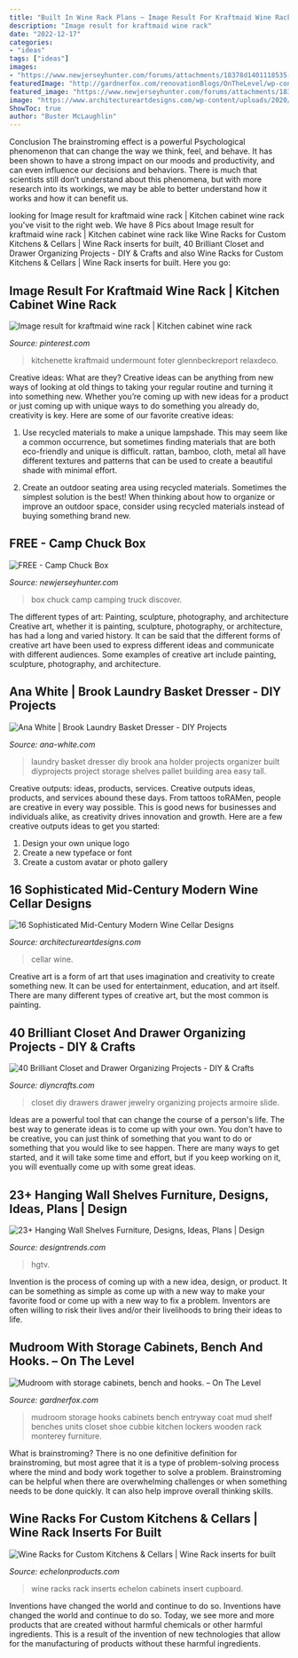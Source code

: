 ```yaml
---
title: "Built In Wine Rack Plans ~ Image Result For Kraftmaid Wine Rack"
description: "Image result for kraftmaid wine rack"
date: "2022-12-17"
categories:
- "ideas"
tags: ["ideas"]
images:
- "https://www.newjerseyhunter.com/forums/attachments/18378d1401118535-free-camp-chuck-box-open_1a.jpg"
featuredImage: "http://gardnerfox.com/renovationBlogs/OnTheLevel/wp-content/uploads/2009/09/mudroom-storage.jpg"
featured_image: "https://www.newjerseyhunter.com/forums/attachments/18378d1401118535-free-camp-chuck-box-open_1a.jpg"
image: "https://www.architectureartdesigns.com/wp-content/uploads/2020/06/16-Sophisticated-Mid-Century-Modern-Wine-Cellar-Designs-9-1365x2048.jpg"
ShowToc: true
author: "Buster McLaughlin"
---
```



Conclusion
The brainstroming effect is a powerful Psychological phenomenon that can change the way we think, feel, and behave. It has been shown to have a strong impact on our moods and productivity, and can even influence our decisions and behaviors. There is much that scientists still don’t understand about this phenomena, but with more research into its workings, we may be able to better understand how it works and how it can benefit us.

	

		
looking for Image result for kraftmaid wine rack | Kitchen cabinet wine rack you've visit to the right web. We have 8 Pics about Image result for kraftmaid wine rack | Kitchen cabinet wine rack like Wine Racks for Custom Kitchens &amp; Cellars | Wine Rack inserts for built, 40 Brilliant Closet and Drawer Organizing Projects - DIY &amp; Crafts and also Wine Racks for Custom Kitchens &amp; Cellars | Wine Rack inserts for built. Here you go:
		
    
## Image Result For Kraftmaid Wine Rack | Kitchen Cabinet Wine Rack

<img loading=lazy src="https://i.pinimg.com/736x/34/cd/13/34cd1335565f111345223f77d3a11ccc.jpg" onerror="this.onerror=null;this.src='https://tse3.mm.bing.net/th?id=OIP.Z4_BQd_zKwk2p4HpuNJ1QAHaLH&amp;pid=15.1';" alt="Image result for kraftmaid wine rack | Kitchen cabinet wine rack">

_Source: pinterest.com_

>kitchenette kraftmaid undermount foter glennbeckreport relaxdeco. 

	

Creative ideas: What are they?
Creative ideas can be anything from new ways of looking at old things to taking your regular routine and turning it into something new. Whether you’re coming up with new ideas for a product or just coming up with unique ways to do something you already do, creativity is key. Here are some of our favorite creative ideas: 
1. Use recycled materials to make a unique lampshade. This may seem like a common occurrence, but sometimes finding materials that are both eco-friendly and unique is difficult. rattan, bamboo, cloth, metal all have different textures and patterns that can be used to create a beautiful shade with minimal effort. 

2. Create an outdoor seating area using recycled materials. Sometimes the simplest solution is the best! When thinking about how to organize or improve an outdoor space, consider using recycled materials instead of buying something brand new.

    
## FREE - Camp Chuck Box

<img loading=lazy src="https://www.newjerseyhunter.com/forums/attachments/18378d1401118535-free-camp-chuck-box-open_1a.jpg" onerror="this.onerror=null;this.src='https://tse2.mm.bing.net/th?id=OIP.Yjmqbdnwspeu0hWnJ6jAUwHaJ6&amp;pid=15.1';" alt="FREE - Camp Chuck Box">

_Source: newjerseyhunter.com_

>box chuck camp camping truck discover. 

	

The different types of art: Painting, sculpture, photography, and architecture
Creative art, whether it is painting, sculpture, photography, or architecture, has had a long and varied history. It can be said that the different forms of creative art have been used to express different ideas and communicate with different audiences. Some examples of creative art include painting, sculpture, photography, and architecture.

    
## Ana White | Brook Laundry Basket Dresser - DIY Projects

<img loading=lazy src="http://www.ana-white.com/sites/default/files/IMG_20150101_183004.jpg" onerror="this.onerror=null;this.src='https://tse4.mm.bing.net/th?id=OIP.3LFAgrC7ElWQTPIzhhtU4AHaMg&amp;pid=15.1';" alt="Ana White | Brook Laundry Basket Dresser - DIY Projects">

_Source: ana-white.com_

>laundry basket dresser diy brook ana holder projects organizer built diyprojects project storage shelves pallet building area easy tall. 

	

Creative outputs: ideas, products, services.
Creative outputs ideas, products, and services abound these days. From tattoos toRAMen, people are creative in every way possible. This is good news for businesses and individuals alike, as creativity drives innovation and growth. Here are a few creative outputs ideas to get you started:
1. Design your own unique logo
2. Create a new typeface or font
3. Create a custom avatar or photo gallery

    
## 16 Sophisticated Mid-Century Modern Wine Cellar Designs

<img loading=lazy src="https://www.architectureartdesigns.com/wp-content/uploads/2020/06/16-Sophisticated-Mid-Century-Modern-Wine-Cellar-Designs-9-1365x2048.jpg" onerror="this.onerror=null;this.src='https://tse4.mm.bing.net/th?id=OIP.2gzYd56g9R1dZPAw3X-pnwHaLH&amp;pid=15.1';" alt="16 Sophisticated Mid-Century Modern Wine Cellar Designs">

_Source: architectureartdesigns.com_

>cellar wine. 

	

Creative art is a form of art that uses imagination and creativity to create something new. It can be used for entertainment, education, and art itself. There are many different types of creative art, but the most common is painting.

    
## 40 Brilliant Closet And Drawer Organizing Projects - DIY &amp; Crafts

<img loading=lazy src="https://www.diyncrafts.com/wp-content/uploads/2014/02/10-closet.jpg" onerror="this.onerror=null;this.src='https://tse3.mm.bing.net/th?id=OIP.jbFE3bn4MarWVOE4Y2o1GAHaL0&amp;pid=15.1';" alt="40 Brilliant Closet and Drawer Organizing Projects - DIY &amp; Crafts">

_Source: diyncrafts.com_

>closet diy drawers drawer jewelry organizing projects armoire slide. 

	

Ideas are a powerful tool that can change the course of a person's life. The best way to generate ideas is to come up with your own. You don't have to be creative, you can just think of something that you want to do or something that you would like to see happen. There are many ways to get started, and it will take some time and effort, but if you keep working on it, you will eventually come up with some great ideas.

    
## 23+ Hanging Wall Shelves Furniture, Designs, Ideas, Plans | Design

<img loading=lazy src="https://images.designtrends.com/wp-content/uploads/2016/03/02114927/Office-Space-With-Wall-Hanging-Shelves.jpeg" onerror="this.onerror=null;this.src='https://tse4.mm.bing.net/th?id=OIP.EoQ7Bc1iRaDNa746DAW6ewHaFj&amp;pid=15.1';" alt="23+ Hanging Wall Shelves Furniture, Designs, Ideas, Plans | Design">

_Source: designtrends.com_

>hgtv. 

	

Invention is the process of coming up with a new idea, design, or product. It can be something as simple as come up with a new way to make your favorite food or come up with a new way to fix a problem. Inventors are often willing to risk their lives and/or their livelihoods to bring their ideas to life.

    
## Mudroom With Storage Cabinets, Bench And Hooks. – On The Level

<img loading=lazy src="http://gardnerfox.com/renovationBlogs/OnTheLevel/wp-content/uploads/2009/09/mudroom-storage.jpg" onerror="this.onerror=null;this.src='https://tse2.mm.bing.net/th?id=OIP.USB1gvhr3UwdBxdesIAokQHaKc&amp;pid=15.1';" alt="Mudroom with storage cabinets, bench and hooks. – On The Level">

_Source: gardnerfox.com_

>mudroom storage hooks cabinets bench entryway coat mud shelf benches units closet shoe cubbie kitchen lockers wooden rack monterey furniture. 

	

What is brainstroming?
There is no one definitive definition for brainstroming, but most agree that it is a type of problem-solving process where the mind and body work together to solve a problem. Brainstroming can be helpful when there are overwhelming challenges or when something needs to be done quickly. It can also help improve overall thinking skills.

    
## Wine Racks For Custom Kitchens &amp; Cellars | Wine Rack Inserts For Built

<img loading=lazy src="https://www.echelonproducts.com/wp-content/uploads/2019/03/Wine-cupboard-insert-LED-backlit.jpg" onerror="this.onerror=null;this.src='https://tse3.mm.bing.net/th?id=OIP.tB27rZMVx7W4sGXU1DylZwHaKJ&amp;pid=15.1';" alt="Wine Racks for Custom Kitchens &amp; Cellars | Wine Rack inserts for built">

_Source: echelonproducts.com_

>wine racks rack inserts echelon cabinets insert cupboard. 

	

Inventions have changed the world and continue to do so.
Inventions have changed the world and continue to do so. Today, we see more and more products that are created without harmful chemicals or other harmful ingredients. This is a result of the invention of new technologies that allow for the manufacturing of products without these harmful ingredients.

